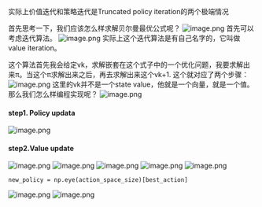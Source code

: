 实际上价值迭代和策略迭代是Truncated policy iteration的两个极端情况

首先思考一下，我们应该怎么样求解贝尔曼最优公式呢？
![image.png](https://cdn.jsdelivr.net/gh/Bluestone-work/image/image/20241006131820.png)
首先可以考虑迭代算法。
![image.png](https://cdn.jsdelivr.net/gh/Bluestone-work/image/image/20241006131832.png)
实际上这个迭代算法是有自己名字的，它叫做value iteration。

这个算法首先我会给定vk，求解嵌套在这个式子中的一个优化问题，我要求解出来π。当这个π求解出来之后，再去求解出来这个vk+1.
这个就对应了两个步骤：
![image.png](https://cdn.jsdelivr.net/gh/Bluestone-work/image/image/20241006145552.png)
这里的vk并不是一个state value，他就是一个向量，就是一个值。
那么我们怎么样编程实现呢？
![image.png](https://cdn.jsdelivr.net/gh/Bluestone-work/image/image/20241006145800.png)

#### step1. Policy updata
![image.png](https://cdn.jsdelivr.net/gh/Bluestone-work/image/image/20241006145908.png)
#### step2.Value update
![image.png](https://cdn.jsdelivr.net/gh/Bluestone-work/image/image/20241006145944.png)
![image.png](https://cdn.jsdelivr.net/gh/Bluestone-work/image/image/20241006150023.png)
![image.png](https://cdn.jsdelivr.net/gh/Bluestone-work/image/image/20241006150242.png)
![image.png](https://cdn.jsdelivr.net/gh/Bluestone-work/image/image/20241006150436.png)
![image.png](https://cdn.jsdelivr.net/gh/Bluestone-work/image/image/20241006150521.png)

```
new_policy = np.eye(action_space_size)[best_action]
```
![image.png](https://cdn.jsdelivr.net/gh/Bluestone-work/image/image/20241006190229.png)
![image.png](https://cdn.jsdelivr.net/gh/Bluestone-work/image/image/20241006190239.png)
